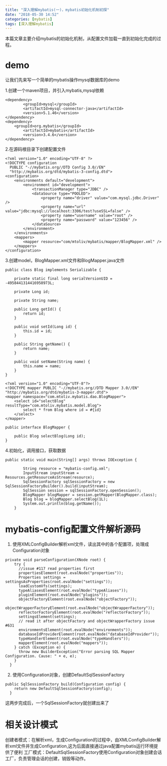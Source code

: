 ```yaml
---
title: "深入理解mybatis(一)，mybatis初始化机制初探"
date: "2018-05-30 14:52"
categories: [mybatis]
tags: [深入理解mybatis]
---
```

本篇文章主要介绍mybatis的初始化机制，从配置文件加载一直到初始化完成的过程。
<!-- more -->

# demo
让我们先来写一个简单的mybatis操作mysql数据库的demo

1.创建一个maven项目，并引入mybatis,mysql依赖
```
<dependency>
		<groupId>mysql</groupId>
		<artifactId>mysql-connector-java</artifactId>
		<version>5.1.46</version>
</dependency>
<dependency>
    <groupId>org.mybatis</groupId>
		<artifactId>mybatis</artifactId>
		<version>3.4.6</version>
</dependency>
```
2.在源码根目录下创建配置文件
```
<?xml version="1.0" encoding="UTF-8" ?>
<!DOCTYPE configuration
  PUBLIC "-//mybatis.org//DTD Config 3.0//EN"
  "http://mybatis.org/dtd/mybatis-3-config.dtd">
<configuration>
	<environments default="development">
		<environment id="development">
			<transactionManager type="JDBC" />
			<dataSource type="POOLED">
				<property name="driver" value="com.mysql.jdbc.Driver" />
				<property name="url" value="jdbc:mysql://localhost:3306/test?useSSL=false" />
				<property name="username" value="root" />
				<property name="password" value="123456" />
			</dataSource>
		</environment>
	</environments>
	<mappers>
		<mapper resource="com/mtoliv/mybatis/mapper/BlogMapper.xml" />
	</mappers>
</configuration>
```
3.创建model，BlogMapper.xml文件和BlogMapper.java文件
```
public class Blog implements Serializable {

	private static final long serialVersionUID = -4958441314416958973L;

	private Long id;

	private String name;

	public Long getId() {
		return id;
	}

	public void setId(Long id) {
		this.id = id;
	}

	public String getName() {
		return name;
	}

	public void setName(String name) {
		this.name = name;
	}
}
```
```
<?xml version="1.0" encoding="UTF-8"?>
<!DOCTYPE mapper PUBLIC "-//mybatis.org//DTD Mapper 3.0//EN" "http://mybatis.org/dtd/mybatis-3-mapper.dtd">
<mapper namespace="com.mtoliv.mybatis.dao.BlogMapper">
	<select id="selectBlog" resultType="com.mtoliv.mybatis.model.Blog">
		select * from Blog where id = #{id}
	</select>
</mapper>
```
```
public interface BlogMapper {

	public Blog selectBlog(Long id);
}
```
4.初始化，调用接口，获取数据
```
public static void main(String[] args) throws IOException {

		String resource = "mybatis-config.xml";
		InputStream inputStream = Resources.getResourceAsStream(resource);
		SqlSessionFactory sqlSessionFactory = new SqlSessionFactoryBuilder().build(inputStream);
		SqlSession session = sqlSessionFactory.openSession();
		BlogMapper blogMapper = session.getMapper(BlogMapper.class);
		Blog blog = blogMapper.selectBlog(1L);
		System.out.println(blog.getName());
	}
```
# mybatis-config配置文件解析源码
1. 使用XMLConfigBuilder解析xml文件，读出其中的各个配置项，处理成Configuration对象
```
private void parseConfiguration(XNode root) {
    try {
      //issue #117 read properties first
      propertiesElement(root.evalNode("properties"));
      Properties settings = settingsAsProperties(root.evalNode("settings"));
      loadCustomVfs(settings);
      typeAliasesElement(root.evalNode("typeAliases"));
      pluginElement(root.evalNode("plugins"));
      objectFactoryElement(root.evalNode("objectFactory"));
      objectWrapperFactoryElement(root.evalNode("objectWrapperFactory"));
      reflectorFactoryElement(root.evalNode("reflectorFactory"));
      settingsElement(settings);
      // read it after objectFactory and objectWrapperFactory issue #631
      environmentsElement(root.evalNode("environments"));
      databaseIdProviderElement(root.evalNode("databaseIdProvider"));
      typeHandlerElement(root.evalNode("typeHandlers"));
      mapperElement(root.evalNode("mappers"));
    } catch (Exception e) {
      throw new BuilderException("Error parsing SQL Mapper Configuration. Cause: " + e, e);
    }
  }
```
2. 使用Configuration对象，创建DefaultSqlSessionFactory
```
public SqlSessionFactory build(Configuration config) {
    return new DefaultSqlSessionFactory(config);
  }
```
这两步完成后，一个SqlSessionFactory就创建出来了

# 相关设计模式
创建者模式：在解析xml，生成Configuration的过程中，由XMLConfigBuilder解析xml文件并生成Configuration,这为后面直接通过java配置mybatis运行环境提供了便利
工厂模式：DefaultSqlSessionFactory使用Configuration对象创建会话工厂，负责管理会话的创建，销毁等动作。
